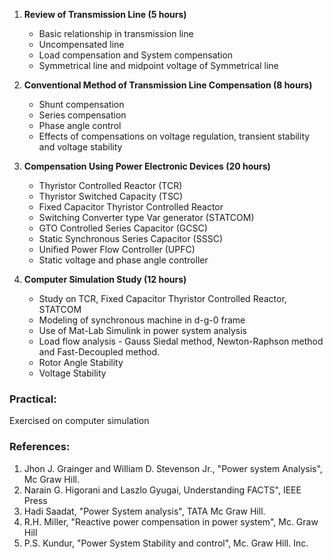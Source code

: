 1. **Review of Transmission Line (5 hours)**
    * Basic relationship in transmission line
    * Uncompensated line
    * Load compensation and System compensation
    * Symmetrical line and midpoint voltage of Symmetrical line

2. **Conventional Method of Transmission Line Compensation (8 hours)**
    * Shunt compensation
    * Series compensation
    * Phase angle control
    * Effects of compensations on voltage regulation, transient stability and voltage stability

3. **Compensation Using Power Electronic Devices (20 hours)**
    * Thyristor Controlled Reactor (TCR)
    * Thyristor Switched Capacity (TSC)
    * Fixed Capacitor Thyristor Controlled Reactor
    * Switching Converter type Var generator (STATCOM)
    * GTO Controlled Series Capacitor (GCSC)
    * Static Synchronous Series Capacitor (SSSC)
    * Unified Power Flow Controller (UPFC)
    * Static voltage and phase angle controller

4. **Computer Simulation Study (12 hours)**
    * Study on TCR, Fixed Capacitor Thyristor Controlled Reactor, STATCOM
    * Modeling of synchronous machine in d-g-0 frame
    * Use of Mat-Lab Simulink in power system analysis
    * Load flow analysis - Gauss Siedal method, Newton-Raphson method and Fast-Decoupled method.
    * Rotor Angle Stability
    * Voltage Stability

### **Practical:**
Exercised on computer simulation

### **References:**

1. Jhon J. Grainger and William D. Stevenson Jr., "Power system Analysis", Mc Graw Hill.
2. Narain G. Higorani and Laszlo Gyugai, Understanding FACTS", IEEE Press
3. Hadi Saadat, "Power System analysis", TATA Mc Graw Hill.
4. R.H. Miller, "Reactive power compensation in power system", Mc. Graw Hill
5. P.S. Kundur, "Power System Stability and control", Mc. Graw Hill. Inc.

